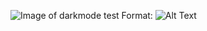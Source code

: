 
![Image of darkmode test](https://i.imgur.com/xXHMDx7.png)
Format: ![Alt Text](https://i.imgur.com/xXHMDx7.png)
